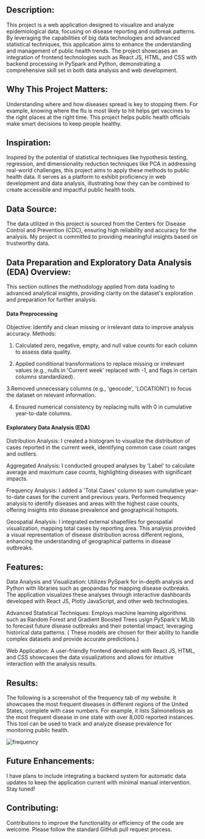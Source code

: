 ## Description:

This project is a web application designed to visualize and analyze epidemiological data, focusing on disease reporting and outbreak patterns. By leveraging the capabilities of big data technologies and advanced statistical techniques, this application aims to enhance the understanding and management of public health trends. The project showcases an integration of frontend technologies such as React JS, HTML, and CSS with backend processing in PySpark and Python, demonstrating a comprehensive skill set in both data analysis and web development.

## Why This Project Matters:

Understanding where and how diseases spread is key to stopping them. For example, knowing where the flu is most likely to hit helps get vaccines to the right places at the right time. This project helps public health officials make smart decisions to keep people healthy.

## Inspiration: 

Inspired by the potential of statistical techniques like hypothesis testing, regression, and dimensionality reduction techniques like PCA in addressing real-world challenges, this project aims to apply these methods to public health data. It serves as a platform to exhibit proficiency in web development and data analysis, illustrating how they can be combined to create accessible and impactful public health tools.

## Data Source:

The data utilized in this project is sourced from the Centers for Disease Control and Prevention (CDC), ensuring high reliability and accuracy for the analysis. My project is committed to providing meaningful insights based on trustworthy data.

## Data Preparation and Exploratory Data Analysis (EDA) Overview:

This section outlines the methodology applied from data loading to advanced analytical insights, providing clarity on the dataset's exploration and preparation for further analysis.

#### Data Preprocessing

Objective: Identify and clean missing or irrelevant data to improve analysis accuracy.
Methods:
1. Calculated zero, negative, empty, and null value counts for each column to assess data quality.

2. Applied conditional transformations to replace missing or irrelevant values (e.g., nulls in 'Current week' replaced with -1, and flags in certain columns standardized).
   
3.Removed unnecessary columns (e.g., 'geocode', 'LOCATION1') to focus the dataset on relevant information.

4. Ensured numerical consistency by replacing nulls with 0 in cumulative year-to-date columns.


#### Exploratory Data Analysis (EDA)

Distribution Analysis: I created a histogram to visualize the distribution of cases reported in the current week, identifying common case count ranges and outliers.

Aggregated Analysis: I conducted grouped analyses by 'Label' to calculate average and maximum case counts, highlighting diseases with significant impacts.

Frequency Analysis: I added a 'Total Cases' column to sum cumulative year-to-date cases for the current and previous years. Performed frequency analysis to identify diseases and areas with the highest case counts, offering insights into disease prevalence and geographical hotspots.

Geospatial Analysis: I integrated external shapefiles for geospatial visualization, mapping total cases by reporting area. This analysis provided a visual representation of disease distribution across different regions, enhancing the understanding of geographical patterns in disease outbreaks.

## Features:

Data Analysis and Visualization: Utilizes PySpark for in-depth analysis and Python with libraries such as geopandas for mapping disease outbreaks. The application visualizes these analyses through interactive dashboards developed with React JS, Plotly JavaScript, and other web technologies.

Advanced Statistical Techniques: Employs machine learning algorithms such as Random Forest and Gradient Boosted Trees usign PySpark's MLlib to forecast future disease outbreaks and their potential impact, leveraging historical data patterns. ( These models are chosen for their ability to handle complex datasets and provide accurate predictions.)

Web Application: A user-friendly frontend developed with React JS, HTML, and CSS showcases the data visualizations and allows for intuitive interaction with the analysis results.

## Results:

The following is a screenshot of the frequency tab of my website. It showcases the most frequent diseases in different regions of the United States, complete with case numbers. For example, it lists Salmonellosis as the most frequent disease in one state with over 8,000 reported instances. This tool can be used to track and analyze disease prevalence for monitoring public health.

![frequency](https://github.com/shaunthom/Outbreak-Analytics-PySpark/assets/134566032/5822508e-76f5-4f23-ad36-fe54b0f7b778)




## Future Enhancements:

I have plans to include integrating a backend system for automatic data updates to keep the application current with minimal manual intervention. Stay tuned!

## Contributing:

Contributions to improve the functionality or efficiency of the code are welcome. Please follow the standard GitHub pull request process.
